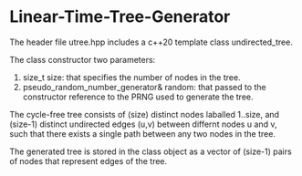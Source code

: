 # Linear-Time-Tree-Generator

The header file utree.hpp includes a c++20 template<class pseudo_random_number_generator_t> class undirected_tree.

The class constructor two parameters:

1. size_t size: that specifies the number of nodes in the tree.
2. pseudo_random_number_generator& random: that passed to the constructor reference to the PRNG used to generate the tree. 

The cycle-free tree consists of (size) distinct nodes laballed 1..size, and (size-1) distinct undirected edges (u,v) between differnt nodes u and v, such that there exists a single path between any two nodes in the tree. 

The generated tree is stored in the class object as a vector of (size-1) pairs of nodes that represent edges of the tree. 

